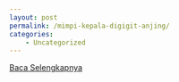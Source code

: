 ```yaml
---
layout: post
permalink: /mimpi-kepala-digigit-anjing/
categories:
    - Uncategorized
---
```


[Baca Selengkapnya](/07)